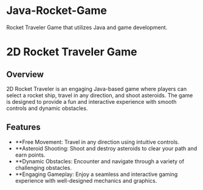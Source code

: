 # Java-Rocket-Game
Rocket Traveler Game that utilizes Java and game development. 

# 2D Rocket Traveler Game
## Overview
2D Rocket Traveler is an engaging Java-based game where players can select a rocket ship, travel in any direction, and shoot asteroids. The game is designed to provide a fun and interactive experience with smooth controls and dynamic obstacles.

## Features
- **Free Movement: Travel in any direction using intuitive controls.
- **Asteroid Shooting: Shoot and destroy asteroids to clear your path and earn points.
- **Dynamic Obstacles: Encounter and navigate through a variety of challenging obstacles.
- **Engaging Gameplay: Enjoy a seamless and interactive gaming experience with well-designed mechanics and graphics.
